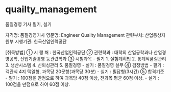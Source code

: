 # quailty_management
품질경영 기사 필기, 실기

자격명: 품질경영기사
영문명: Engineer Quality Management
관련부처: 산업통상자원부
시행기관: 한국산업인력공단

[취득방법]
① 시 행 처 : 한국산업인력공단 
② 관련학과 : 대학의 산업공학과나 산업경영공학, 산업기술경영 등관련학과 
③ 시험과목 - 필기 1. 실험계획법 2. 통계적품질관리 3. 생산시스템 4. 신뢰성관리 5. 품질경영 - 실기 : 품질경영 실무
④ 검정방법 - 필기 : 객관식 4지 택일형, 과목당 20문항(과목당 30분) - 실기 : 필답형(3시간)
⑤ 합격기준 - 필기 : 100점을 만점으로 하여 과목당 40점 이상, 전과목 평균 60점 이상. - 실기 : 100점을 만점으로 하여 60점 이상. 
